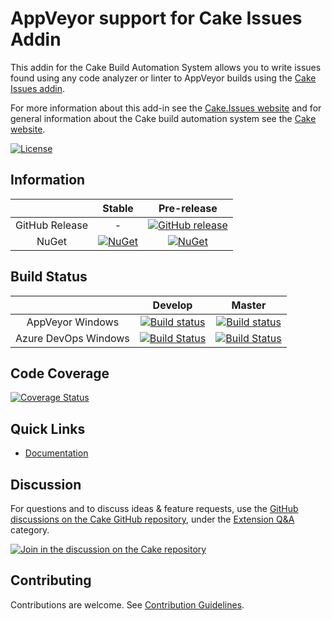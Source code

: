 # AppVeyor support for Cake Issues Addin

This addin for the Cake Build Automation System allows you to write issues found using any code
analyzer or linter to AppVeyor builds using the [Cake Issues addin](https://github.com/cake-contrib/Cake.Issues).

For more information about this add-in see the [Cake.Issues website](https://cakeissues.net)
and for general information about the Cake build automation system see the [Cake website](http://cakebuild.net).

[![License](http://img.shields.io/:license-mit-blue.svg)](https://github.com/cake-contrib/Cake.Issues.PullRequests.AppVeyor/blob/feature/build/LICENSE)

## Information

| | Stable | Pre-release |
|:--:|:--:|:--:|
|GitHub Release|-|[![GitHub release](https://img.shields.io/github/release/cake-contrib/Cake.Issues.PullRequests.AppVeyor.svg)](https://github.com/cake-contrib/Cake.Issues.PullRequests.AppVeyor/releases/latest)|
|NuGet|[![NuGet](https://img.shields.io/nuget/v/Cake.Issues.PullRequests.AppVeyor.svg)](https://www.nuget.org/packages/Cake.Issues.PullRequests.AppVeyor)|[![NuGet](https://img.shields.io/nuget/vpre/Cake.Issues.PullRequests.AppVeyor.svg)](https://www.nuget.org/packages/Cake.Issues.PullRequests.AppVeyor)|

## Build Status

| | Develop | Master |
|:--:|:--:|:--:|
|AppVeyor Windows|[![Build status](https://ci.appveyor.com/api/projects/status/s8t8j2gh6icynkod/branch/develop?svg=true)](https://ci.appveyor.com/project/cakecontrib/cake-issues-pullrequests-appveyor/branch/develop)|[![Build status](https://ci.appveyor.com/api/projects/status/s8t8j2gh6icynkod/branch/master?svg=true)](https://ci.appveyor.com/project/cakecontrib/cake-issues-pullrequests-appveyor/branch/master)|
|Azure DevOps Windows|[![Build Status](https://dev.azure.com/cake-contrib/Cake.Issues.PullRequests.AppVeyor/_apis/build/status/cake-contrib.Cake.Issues.PullRequests.AppVeyor?branchName=develop&jobName=Windows)](https://dev.azure.com/cake-contrib/Cake.Issues.PullRequests.AppVeyor/_build/latest?definitionId=11&branchName=develop)|[![Build Status](https://dev.azure.com/cake-contrib/Cake.Issues.PullRequests.AppVeyor/_apis/build/status/cake-contrib.Cake.Issues.PullRequests.AppVeyor?branchName=master&jobName=Windows)](https://dev.azure.com/cake-contrib/Cake.Issues.PullRequests.AppVeyor/_build/latest?definitionId=11&branchName=master)|

## Code Coverage

[![Coverage Status](https://coveralls.io/repos/github/cake-contrib/Cake.Issues.PullRequests.AppVeyor/badge.svg?branch=develop)](https://coveralls.io/github/cake-contrib/Cake.Issues.PullRequests.AppVeyor?branch=develop)

## Quick Links

- [Documentation](https://cakeissues.net)

## Discussion

For questions and to discuss ideas & feature requests, use the [GitHub discussions on the Cake GitHub repository](https://github.com/cake-build/cake/discussions), under the [Extension Q&A](https://github.com/cake-build/cake/discussions/categories/extension-q-a) category.

[![Join in the discussion on the Cake repository](https://img.shields.io/badge/GitHub-Discussions-green?logo=github)](https://github.com/cake-build/cake/discussions)

## Contributing

Contributions are welcome. See [Contribution Guidelines](CONTRIBUTING.md).
